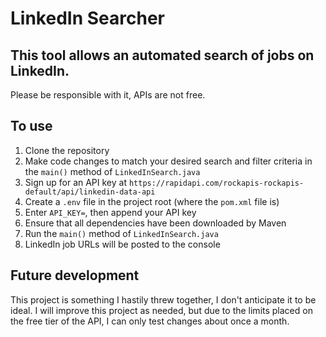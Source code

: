 # LinkedIn Searcher
## This tool allows an automated search of jobs on LinkedIn.
Please be responsible with it, APIs are not free.

## To use
1. Clone the repository
2. Make code changes to match your desired search and filter criteria in the `main()` method of `LinkedInSearch.java`
3. Sign up for an API key at `https://rapidapi.com/rockapis-rockapis-default/api/linkedin-data-api`
4. Create a `.env` file in the project root (where the `pom.xml` file is)
5. Enter `API_KEY=`, then append your API key
6. Ensure that all dependencies have been downloaded by Maven
7. Run the `main()` method of `LinkedInSearch.java`
8. LinkedIn job URLs will be posted to the console

## Future development
This project is something I hastily threw together, I don't anticipate it to be ideal.
I will improve this project as needed, but due to the limits placed on the free tier of the API, I can only test changes about once a month.
